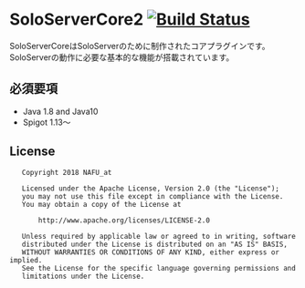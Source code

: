 # SoloServerCore2 [![Build Status](https://travis-ci.org/nafu-at/SoloServerCore2.svg?branch=master)](https://travis-ci.org/nafu-at/SoloServerCore2)
SoloServerCoreはSoloServerのために制作されたコアプラグインです。  
SoloServerの動作に必要な基本的な機能が搭載されています。

## 必須要項
- Java 1.8 and Java10
- Spigot 1.13～

## License
```
   Copyright 2018 NAFU_at

   Licensed under the Apache License, Version 2.0 (the "License");
   you may not use this file except in compliance with the License.
   You may obtain a copy of the License at

       http://www.apache.org/licenses/LICENSE-2.0

   Unless required by applicable law or agreed to in writing, software
   distributed under the License is distributed on an "AS IS" BASIS,
   WITHOUT WARRANTIES OR CONDITIONS OF ANY KIND, either express or implied.
   See the License for the specific language governing permissions and
   limitations under the License.
```
